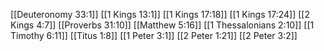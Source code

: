 [[Deuteronomy 33:1]]
[[1 Kings 13:1]]
[[1 Kings 17:18]]
[[1 Kings 17:24]]
[[2 Kings 4:7]]
[[Proverbs 31:10]]
[[Matthew 5:16]]
[[1 Thessalonians 2:10]]
[[1 Timothy 6:11]]
[[Titus 1:8]]
[[1 Peter 3:1]]
[[2 Peter 1:21]]
[[2 Peter 3:2]]

